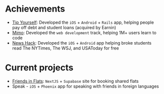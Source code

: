 # Achievements 
- [Tip Yourself](https://help.earnin.com/hc/en-us/articles/360041192274-How-does-Tip-Yourself-work): Developed the `iOS` + `Android` + `Rails` app, helping people pay off debt and student loans (acquired by Earnin)
- [Mimo](https://mimo.org/): Developed the `web development` track, helping 1M+ users learn to code
- [News Hack](https://github.com/Lcarvajal-zz/News-Hack): Developed the `iOS` + `Android` app helping broke students read The NYTimes, The WSJ, and USAToday for free

# Current projects
- [Friends in Flats](https://www.friends-in-flats.com): `NextJS` + `Supabase` site for booking shared flats
- Speak - `iOS` + `Phoenix` app for speaking with friends in foreign languages
